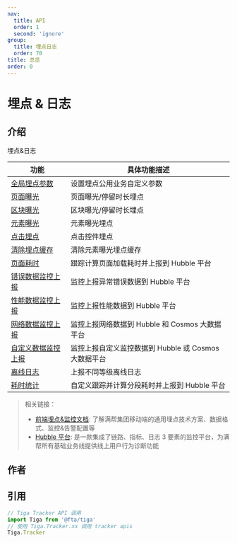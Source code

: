 ```yaml
---
nav:
  title: API
  order: 1
  second: 'ignore'
group:
  title: 埋点日志
  order: 70
title: 总览
order: 0
---
```


# 埋点 & 日志

<Platform name="tracker" version="1.0.0"></Platform>

## 介绍

埋点&日志

| 功能                                        | 具体功能描述                                         |
| ------------------------------------------- | ---------------------------------------------------- |
| [全局埋点参数](./globalParams.md)           | 设置埋点公用业务自定义参数                           |
| [页面曝光](./pageView.md)                   | 页面曝光/停留时长埋点                                |
| [区块曝光](./regionExposure.md)             | 区块曝光/停留时长埋点                                |
| [元素曝光](./exposure.md)                   | 元素曝光埋点                                         |
| [点击埋点](./tap.md)                        | 点击控件埋点                                         |
| [清除埋点缓存](./clearCache.md)             | 清除元素曝光埋点缓存                                 |
| [页面耗时](./pageViewPerformance.md)        | 跟踪计算页面加载耗时并上报到 Hubble 平台             |
| [错误数据监控上报](./errorMonitor.md)       | 监控上报异常错误数据到 Hubble 平台                   |
| [性能数据监控上报](./performanceMonitor.md) | 监控上报性能数据到 Hubble 平台                       |
| [网络数据监控上报](./networkMonitor.md)     | 监控上报网络数据到 Hubble 和 Cosmos 大数据平台       |
| [自定义数据监控上报](./monitor.md)          | 监控上报自定义监控数据到 Hubble 或 Cosmos 大数据平台 |
| [离线日志](./log.md)                        | 上报不同等级离线日志                                 |
| [耗时统计](./transaction.md)                | 自定义跟踪并计算分段耗时并上报到 Hubble 平台         |

> 相关链接：
>
> - [前端埋点&监控文档](https://techface.amh-group.com/doc/53): 了解满帮集团移动端的通用埋点技术方案、数据格式、监控&告警配置等
> - [Hubble 平台](https://hubble.amh-group.com/#/feDashboard/grafana): 是一款集成了链路、指标、日志 3 要素的监控平台，为满帮所有基础业务线提供线上用户行为诊断功能

## 作者

<Author name="longbing.you,lizhao.liu"></Author>

## 引用

```jsx | pure
// Tiga Tracker API 调用
import Tiga from '@fta/tiga'
// 使用 Tiga.Tracker.xx 调用 tracker apis
Tiga.Tracker
```
